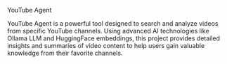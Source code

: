 
YouTube Agent












YouTube Agent is a powerful tool designed to search and analyze videos from specific YouTube channels. Using advanced AI technologies like Ollama LLM and HuggingFace embeddings, this project provides detailed insights and summaries of video content to help users gain valuable knowledge from their favorite channels.
